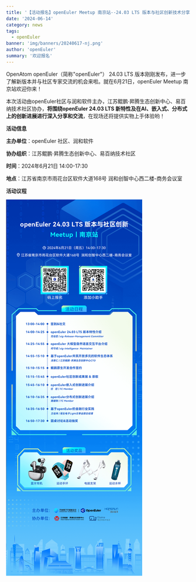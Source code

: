 ```yaml
---
title: '【活动报名】openEuler Meetup 南京站--24.03 LTS 版本与社区创新技术分享'
date: '2024-06-14'
category: news
tags:
  - openEuler
banner: 'img/banners/20240617-nj.png'
author: 'openEuler'
summary: '欢迎报名'
---
```




OpenAtom openEuler（简称\"openEuler\"） 24.03 LTS
版本刚刚发布，进一步了解新版本并与社区专家交流的机会来啦。就在6月21日，openEuler
Meetup 南京站欢迎你来！ 

本次活动由openEuler社区与润和软件主办，江苏鲲鹏·昇腾生态创新中心、易百纳技术社区协办，**将围绕openEuler
24.03 LTS
新特性及在AI、嵌入式、分布式上的创新进展进行深入分享和交流**，在现场还将提供实物上手体验哟！

**活动信息**


**主办单位**：openEuler 社区、润和软件

**协办组织**：江苏鲲鹏·昇腾生态创新中心、易百纳技术社区

**时间**：2024年6月21日 14:00-17:30

**地点**：江苏省南京市雨花台区软件大道168号
润和创智中心西二楼-商务会议室

**活动议程**


![image2](./media/image3.png)